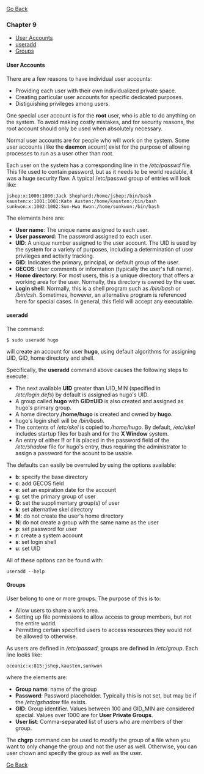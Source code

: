 [Go Back](README.md)

### Chapter 9
* [User Accounts](#user-accounts)
* [useradd](#useradd)
* [Groups](#groups)

#### User Accounts

There are a few reasons to have individual user accounts:
* Providing each user with their own individualized private space.
* Creating particular user accounts for specific dedicated purposes.
* Distiguishing privileges among users.

One special user account is for the **root** user, who is able to do anything on the system. To avoid making costly mistakes, and for security reasons, the root account should only be used when absolutely necessary.

Normal user accounts are for people who will work on the system. Some user accounts (like the **daemon** acount( exist for the purpose of allowing processes to run as a user other than root.

Each user on the system has a corresponding line in the */etc/passwd* file. This file used to contain password, but as it needs to be world readable, it was a huge security flaw. A typical /etc/passwd group of entries will look like:

    jshep:x:1000:1000:Jack Shephard:/home/jshep:/bin/bash
    kausten:x:1001:1001:Kate Austen:/home/kausten:/bin/bash
    sunkwon:x:1002:1002:Sun-Hwa Kwon:/home/sunkwon:/bin/bash

The elements here are:

* **User name**: The unique name assigned to each user.
* **User password**: The password assigned to each user.
* **UID**: A unique number assigned to the user account. The UID is used by the system for a variety of purposes, including a determination of user privileges and activity tracking.
* **GID**: Indicates the primary, principal, or default group of the user.
* **GECOS**: User comments or information (typically the user's full name).
* **Home directory**: For most users, this is a unique directory that offers a working area for the user. Normally, this directory is owned by the user.
* **Login shell**: Normally, this is a shell program such as */bin/bash* or  */bin/csh*. Sometimes, however, an alternative program is referenced here for special cases. In general, this field will accept any executable.

#### useradd

The command:

    $ sudo useradd hugo

will create an account for user **hugo**, using default algorithms for assigning UID, GID, home directory and shell.

Specifically, the **useradd** command above causes the following steps to execute:

* The next available **UID** greater than UID_MIN (specified in */etc/login.defs*) by default is assigned as hugo's UID.
* A group called **hugo** with **GID=UID** is also created and assigned as hugo's primary group.
* A home directory **/home/hugo** is created and owned by **hugo**.
* hugo's login shell will be */bin/bash*.
* The contents of */etc/skel* is copied to */home/hugo*. By default, */etc/skel* includes startup files for bash and for the **X Window** system.
* An entry of either **!!** or **!** is placed in the password field of the */etc/shadow* file for hugo's entry, thus requiring the administrator to assign a password for the acount to be usable.

The defaults can easily be overruled by using the options available:

* **b**: specify the base directory
* **c**: add GECOS field
* **e**: set an expiration date for the account
* **g**: set the primary group of user
* **G**: set the supplimentary group(s) of user
* **k**: set alternative skel directory
* **M**: do not create the user's home directory
* **N**: do not create a group with the same name as the user
* **p**: set password for user
* **r**: create a system account
* **s**: set login shell
* **u**: set UID

All of these options can be found with:

    useradd --help

#### Groups

User belong to one or more groups. The purpose of this is to:

* Allow users to share a work area.
* Setting up file permissions to allow access to group members, but not the entire world.
* Permitting certain specified users to access resources they would not be allowed to otherwise.

As users are defined in */etc/passwd*, groups are defined in */etc/group*. Each line looks like:

    oceanic:x:815:jshep,kausten,sunkwon

where the elements are:

* **Group name**: name of the group
* **Password**: Password placeholder. Typically this is not set, but may be if the */etc/gshadow* file exists.
* **GID**: Group identifier. Values between 100 and GID_MIN are considered special. Values over 1000 are for **User Private Groups**.
* **User list**: Comma-separated list of users who are members of ther group.

The **chgrp** command can be used to modify the group of a file when you want to only change the group and not the user as well. Otherwise, you can user chown and specify the group as well as the user.

[Go Back](README.md)
